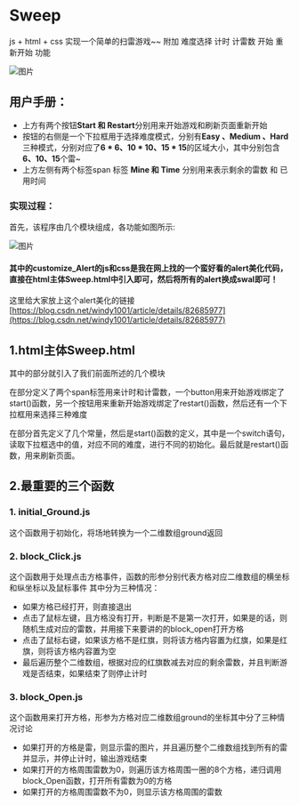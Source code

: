 # Sweep
js + html + css 实现一个简单的扫雷游戏~~ 附加 难度选择 计时 计雷数 开始 重新开始 功能

![图片](https://img-blog.csdnimg.cn/20200623131545659.gif)

## 用户手册：
* 上方有两个按钮**Start 和 Restart**分别用来开始游戏和刷新页面重新开始
* 按钮的右侧是一个下拉框用于选择难度模式，分别有**Easy 、Medium 、Hard** 三种模式，分别对应了**6 * 6、10 * 10、15 * 15**的区域大小，其中分别包含**6、10、15**个雷~
* 上方左侧有两个标签span 标签 **Mine 和 Time** 分别用来表示剩余的雷数 和 已用时间 

### 实现过程：
首先，该程序由几个模块组成，各功能如图所示:

![图片](https://img-blog.csdnimg.cn/20200623132827283.png?x-oss-process=image/watermark,type_ZmFuZ3poZW5naGVpdGk,shadow_10,text_aHR0cHM6Ly9ibG9nLmNzZG4ubmV0L3FxXzQ1MTczNDA0,size_16,color_FFFFFF,t_70)

#### 其中的customize_Alert的js和css是我在网上找的一个蛮好看的alert美化代码，直接在html主体Sweep.html中引入即可，然后将所有的alert换成swal即可！
这里给大家放上这个alert美化的链接[https://blog.csdn.net/windy1001/article/details/82685977](https://blog.csdn.net/windy1001/article/details/82685977)

## 1.html主体Sweep.html
其中的<head></head>部分就引入了我们前面所述的几个模块

在<body></body>部分定义了两个span标签用来计时和计雷数，一个button用来开始游戏绑定了start()函数，另一个按钮用来重新开始游戏绑定了restart()函数，然后还有一个下拉框用来选择三种难度

在<script></script>部分首先定义了几个常量，然后是start()函数的定义，其中是一个switch语句，读取下拉框选中的值，对应不同的难度，进行不同的初始化。最后就是restart()函数，用来刷新页面。

## 2.最重要的三个函数

### 1. initial_Ground.js
这个函数用于初始化，将场地转换为一个二维数组ground返回

### 2. block_Click.js
这个函数用于处理点击方格事件，函数的形参分别代表方格对应二维数组的横坐标和纵坐标以及鼠标事件
其中分为三种情况：
* 如果方格已经打开，则直接退出
* 点击了鼠标左键，且方格没有打开，判断是不是第一次打开，如果是的话，则随机生成对应的雷数，并用接下来要讲的的block_open打开方格
* 点击了鼠标右键，如果该方格不是红旗，则将该方格内容置为红旗，如果是红旗，则将该方格内容置为空
* 最后遍历整个二维数组，根据对应的红旗数减去对应的剩余雷数，并且判断游戏是否结束，如果结束了则停止计时

### 3. block_Open.js
这个函数用来打开方格，形参为方格对应二维数组ground的坐标其中分了三种情况讨论
* 如果打开的方格是雷，则显示雷的图片，并且遍历整个二维数组找到所有的雷并显示，并停止计时，输出游戏结束
* 如果打开的方格周围雷数为0，则遍历该方格周围一圈的8个方格，递归调用block_Open函数，打开所有雷数为0的方格
* 如果打开的方格周围雷数不为0，则显示该方格周围的雷数




